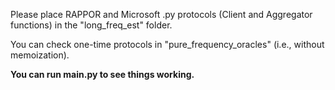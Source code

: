 Please place RAPPOR and Microsoft .py protocols (Client and Aggregator functions) in the "long_freq_est" folder.

You can check one-time protocols in "pure_frequency_oracles" (i.e., without memoization).

**You can run main.py to see things working.**
